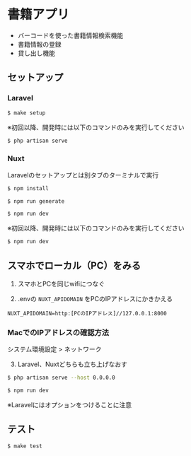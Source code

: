 # 書籍アプリ
- バーコードを使った書籍情報検索機能
- 書籍情報の登録
- 貸し出し機能

## セットアップ

### Laravel
```bash
$ make setup
```

※初回以降、開発時には以下のコマンドのみを実行してください
```bash
$ php artisan serve
```

### Nuxt
Laravelのセットアップとは別タブのターミナルで実行
``` bash
$ npm install

$ npm run generate

$ npm run dev
```

※初回以降、開発時には以下のコマンドのみを実行してください
```bash
$ npm run dev
```

## スマホでローカル（PC）をみる
1. スマホとPCを同じwifiにつなぐ

2. .envの `NUXT_APIDOMAIN` をPCのIPアドレスにかきかえる

```dotenv
NUXT_APIDOMAIN=http:[PCのIPアドレス]//127.0.0.1:8000
```

### MacでのIPアドレスの確認方法
システム環境設定 > ネットワーク

3. Laravel、Nuxtどちらも立ち上げなおす

```bash
$ php artisan serve --host 0.0.0.0

$ npm run dev
```

※Laravelにはオプションをつけることに注意

## テスト

```bash
$ make test
```